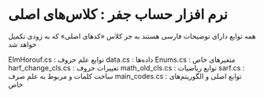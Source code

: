 # نرم افزار حساب جفر : کلاس‌های اصلی
همه توابع دارای توضیحات فارسی هستند
به جز کلاس «کدهای اصلی» که به زودی تکمیل خواهد شد

ElmHorouf.cs : توابع علم حروف
data.cs : داده‌ها
Enums.cs : متغیر‌های خاص
harf_change_cls.cs : تغییرات حروف
math_old_cls.cs : توابع ریاضیات
sarf.cs : ساخت کلمات و مربوط به علم صرف
main_codes.cs : توابع اصلی و الگوریتم‌های خاص
